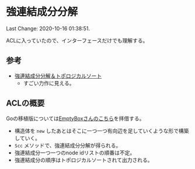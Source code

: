 # 強連結成分分解

Last Change: 2020-10-16 01:38:51.

ACLに入っていたので、インターフェースだけでも理解する。

## 参考

- [強連結成分分解＆トポロジカルソート](https://hcpc-hokudai.github.io/archive/graph_scc_001.pdf)
  - すごい力作に見える。

## ACLの概要

Goの移植版については[EmptyBoxさんのこちら](https://qiita.com/EmptyBox_0/items/2f8e3cf7bd44e0f789d5#scc)を拝借する。

- 構造体を `new` したあとはそこに一つ一つ有向辺を足していくような形で構築していく。
- `Scc` メソッドで、強連結成分分解が得られる。
- 強連結成分一つ一つのnode idリストの順番は不定。
- 強連結成分の順序はトポロジカルソートされて出力される。

